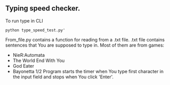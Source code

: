 ## Typing speed checker.
To run type in CLI 
```
python type_speed_test.py'
```
From_file.py contains a function for reading from a .txt file.
.txt file contains sentences that You are supposed to type in. Most of them are from games:
- NieR:Automata
- The World End With You
- God Eater
- Bayonetta 1/2
Program starts the timer when You type first character in the input field and stops when You click 'Enter'.